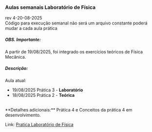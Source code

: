 ### Aulas semanais Laboratório de Física 
rev 4-20-08-2025
<br>
Código para execução semanal 
não será um arquivo constante poderá mudar a cada aula prática 

##### OBS. Importante:
A partir de 19/08/2025, foi integrado os exercícios teóricos de Física Mecânica.
##### Descrição:
Aula atual:
- 19/08/2025 Prática 3 - **Laboratório**
- 18/08/2025 Prática 2 - **Teórica**
<br>
**Detalhes adicionais:** Prática 4 e Conceitos da prática 4 em desenvolvimento.

Link: [Pratica Laboratório de Física](https://praticafisica20252.streamlit.app/)
